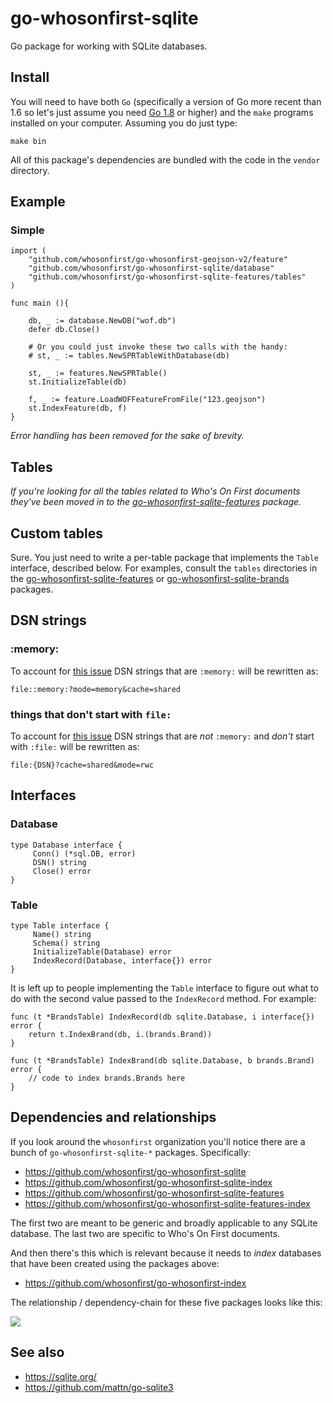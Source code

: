 # go-whosonfirst-sqlite

Go package for working with SQLite databases.

## Install

You will need to have both `Go` (specifically a version of Go more recent than 1.6 so let's just assume you need [Go 1.8](https://golang.org/dl/) or higher) and the `make` programs installed on your computer. Assuming you do just type:

```
make bin
```

All of this package's dependencies are bundled with the code in the `vendor` directory.

## Example

### Simple

```
import (
	"github.com/whosonfirst/go-whosonfirst-geojson-v2/feature"
	"github.com/whosonfirst/go-whosonfirst-sqlite/database"
	"github.com/whosonfirst/go-whosonfirst-sqlite-features/tables"
)

func main (){

	db, _ := database.NewDB("wof.db")
	defer db.Close()

	# Or you could just invoke these two calls with the handy:
	# st, _ := tables.NewSPRTableWithDatabase(db)

	st, _ := features.NewSPRTable()
	st.InitializeTable(db)

	f, _ := feature.LoadWOFFeatureFromFile("123.geojson")
	st.IndexFeature(db, f)
}
```

_Error handling has been removed for the sake of brevity._

## Tables

_If you're looking for all the tables related to Who's On First documents they've been moved in to the [go-whosonfirst-sqlite-features](https://github.com/whosonfirst/go-whosonfirst-sqlite-features) package._

## Custom tables

Sure. You just need to write a per-table package that implements the `Table` interface, described below. For examples, consult the `tables` directories in the [go-whosonfirst-sqlite-features](https://github.com/whosonfirst/go-whosonfirst-sqlite-features) or [go-whosonfirst-sqlite-brands](https://github.com/whosonfirst/go-whosonfirst-sqlite-brands) packages.

## DSN strings

### :memory:

To account for [this issue](https://github.com/mattn/go-sqlite3/issues/204) DSN strings that are `:memory:` will be rewritten as:

`file::memory:?mode=memory&cache=shared`

### things that don't start with `file:`

To account for [this issue](https://github.com/mattn/go-sqlite3/issues/39) DSN strings that are _not_ `:memory:` and _don't_ start with `:file:` will be rewritten as:

`file:{DSN}?cache=shared&mode=rwc`

## Interfaces

### Database

```
type Database interface {
     Conn() (*sql.DB, error)
     DSN() string
     Close() error
}
```

### Table

```
type Table interface {
     Name() string
     Schema() string
     InitializeTable(Database) error
     IndexRecord(Database, interface{}) error
}
```

It is left up to people implementing the `Table` interface to figure out what to do with the second value passed to the `IndexRecord` method. For example:

```
func (t *BrandsTable) IndexRecord(db sqlite.Database, i interface{}) error {
	return t.IndexBrand(db, i.(brands.Brand))
}

func (t *BrandsTable) IndexBrand(db sqlite.Database, b brands.Brand) error {
	// code to index brands.Brands here
}
```

## Dependencies and relationships

If you look around the `whosonfirst` organization you'll notice there are a bunch of `go-whosonfirst-sqlite-*` packages. Specifically:

* https://github.com/whosonfirst/go-whosonfirst-sqlite
* https://github.com/whosonfirst/go-whosonfirst-sqlite-index
* https://github.com/whosonfirst/go-whosonfirst-sqlite-features
* https://github.com/whosonfirst/go-whosonfirst-sqlite-features-index

The first two are meant to be generic and broadly applicable to any SQLite database. The last two are specific to Who's On First documents.

And then there's this which is relevant because it needs to _index_ databases that have been created using the packages above:

* https://github.com/whosonfirst/go-whosonfirst-index

The relationship / dependency-chain for these five packages looks like this:

![](docs/deps.jpg)

## See also

* https://sqlite.org/
* https://github.com/mattn/go-sqlite3